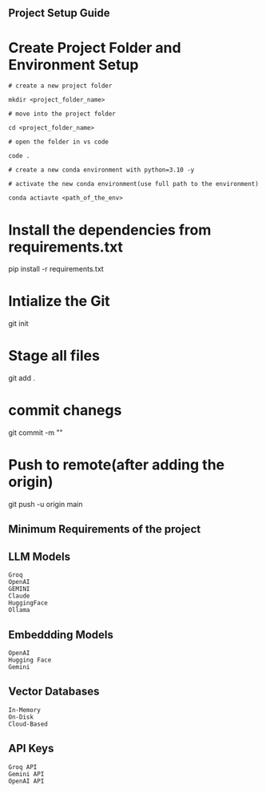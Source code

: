 ## Project Setup Guide

# Create Project Folder and Environment Setup

    # create a new project folder

    mkdir <project_folder_name>

    # move into the project folder
    
    cd <project_folder_name>

    # open the folder in vs code
 
    code .

    # create a new conda environment with python=3.10 -y

    # activate the new conda environment(use full path to the environment)
 
    conda actiavte <path_of_the_env>

# Install the dependencies from requirements.txt
pip install -r requirements.txt

# Intialize the Git 
 git init

# Stage all files
git add .
# commit chanegs
git commit -m "<write your commit message>"
# Push to remote(after adding the origin)
git push -u origin main

## Minimum Requirements of the project
## LLM Models
    Groq
    OpenAI
    GEMINI
    Claude
    HuggingFace
    Ollama
## Embeddding Models
    OpenAI
    Hugging Face
    Gemini

## Vector Databases
    In-Memory
    On-Disk
    Cloud-Based

## API Keys
    Groq API 
    Gemini API
    OpenAI API



